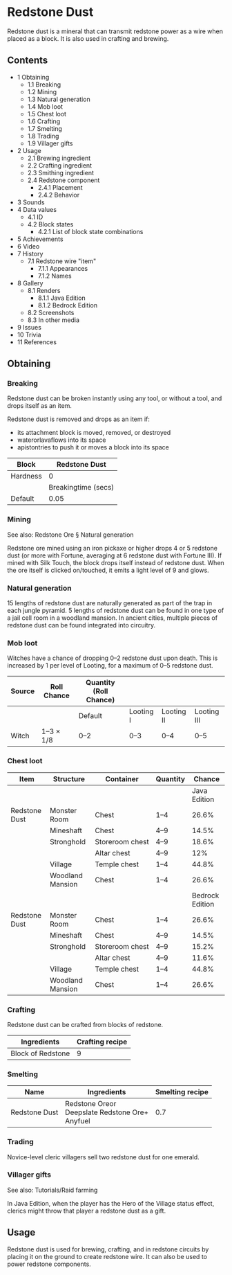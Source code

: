 # Redstone Dust
Redstone dust is a mineral that can transmit redstone power as a wire when placed as a block. It is also used in crafting and brewing.

## Contents
- 1 Obtaining
	- 1.1 Breaking
	- 1.2 Mining
	- 1.3 Natural generation
	- 1.4 Mob loot
	- 1.5 Chest loot
	- 1.6 Crafting
	- 1.7 Smelting
	- 1.8 Trading
	- 1.9 Villager gifts
- 2 Usage
	- 2.1 Brewing ingredient
	- 2.2 Crafting ingredient
	- 2.3 Smithing ingredient
	- 2.4 Redstone component
		- 2.4.1 Placement
		- 2.4.2 Behavior
- 3 Sounds
- 4 Data values
	- 4.1 ID
	- 4.2 Block states
		- 4.2.1 List of block state combinations
- 5 Achievements
- 6 Video
- 7 History
	- 7.1 Redstone wire "item"
		- 7.1.1 Appearances
		- 7.1.2 Names
- 8 Gallery
	- 8.1 Renders
		- 8.1.1 Java Edition
		- 8.1.2 Bedrock Edition
	- 8.2 Screenshots
	- 8.3 In other media
- 9 Issues
- 10 Trivia
- 11 References

## Obtaining
### Breaking
Redstone dust can be broken instantly using any tool, or without a tool, and drops itself as an item.

Redstone dust is removed and drops as an item if:

- its attachment block is moved, removed, or destroyed
- waterorlavaflows into its space
- apistontries to push it or moves a block into its space

| Block    | Redstone Dust       |
|----------|---------------------|
| Hardness | 0                   |
|          | Breakingtime (secs) |
| Default  | 0.05                |

### Mining
See also: Redstone Ore § Natural generation

Redstone ore mined using an iron pickaxe or higher drops 4 or 5 redstone dust (or more with Fortune, averaging at 6 redstone dust with Fortune III). If mined with Silk Touch, the block drops itself instead of redstone dust. When the ore itself is clicked on/touched, it emits a light level of 9 and glows.

### Natural generation
15 lengths of redstone dust are naturally generated as part of the trap in each jungle pyramid. 5 lengths of redstone dust can be found in one type of a jail cell room in a woodland mansion. In ancient cities, multiple pieces of redstone dust can be found integrated into circuitry.

### Mob loot
Witches have a chance of dropping 0–2 redstone dust upon death. This is increased by 1 per level of Looting, for a maximum of 0–5 redstone dust.

| Source | Roll Chance | Quantity (Roll Chance) |           |            |             |
|--------|-------------|------------------------|-----------|------------|-------------|
|        |             | Default                | Looting I | Looting II | Looting III |
| Witch  | 1–3 × 1/8   | 0–2                    | 0–3       | 0–4        | 0–5         |

### Chest loot
| Item          | Structure        | Container       | Quantity | Chance          |
|---------------|------------------|-----------------|----------|-----------------|
|               |                  |                 |          | Java Edition    |
| Redstone Dust | Monster Room     | Chest           | 1–4      | 26.6%           |
|               | Mineshaft        | Chest           | 4–9      | 14.5%           |
|               | Stronghold       | Storeroom chest | 4–9      | 18.6%           |
|               |                  | Altar chest     | 4–9      | 12%             |
|               | Village          | Temple chest    | 1–4      | 44.8%           |
|               | Woodland Mansion | Chest           | 1–4      | 26.6%           |
|               |                  |                 |          | Bedrock Edition |
| Redstone Dust | Monster Room     | Chest           | 1–4      | 26.6%           |
|               | Mineshaft        | Chest           | 4–9      | 14.5%           |
|               | Stronghold       | Storeroom chest | 4–9      | 15.2%           |
|               |                  | Altar chest     | 4–9      | 11.6%           |
|               | Village          | Temple chest    | 1–4      | 44.8%           |
|               | Woodland Mansion | Chest           | 1–4      | 26.6%           |

### Crafting
Redstone dust can be crafted from blocks of redstone.

| Ingredients       | Crafting recipe |
|-------------------|-----------------|
| Block of Redstone | 9               |

### Smelting
| Name          | Ingredients                                            | Smelting recipe |
|---------------|--------------------------------------------------------|-----------------|
| Redstone Dust | Redstone Oreor<br/>Deepslate Redstone Ore+<br/>Anyfuel | 0.7             |

### Trading
Novice-level cleric villagers sell two redstone dust for one emerald.

### Villager gifts
See also: Tutorials/Raid farming

In Java Edition, when the player has the Hero of the Village status effect, clerics might throw that player a redstone dust as a gift.

## Usage
Redstone dust is used for brewing, crafting, and in redstone circuits by placing it on the ground to create redstone wire. It can also be used to power redstone components.

